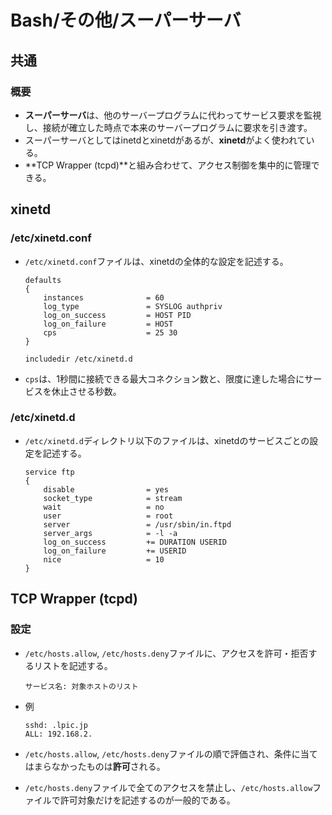 # Bash/その他/スーパーサーバ

## 共通

### 概要

- **スーパーサーバ**は、他のサーバープログラムに代わってサービス要求を監視し、接続が確立した時点で本来のサーバープログラムに要求を引き渡す。
- スーパーサーバとしてはinetdとxinetdがあるが、**xinetd**がよく使われている。
- **TCP Wrapper (tcpd)**と組み合わせて、アクセス制御を集中的に管理できる。

## xinetd

### /etc/xinetd.conf

- `/etc/xinetd.conf`ファイルは、xinetdの全体的な設定を記述する。

  ```text
  defaults
  {
      instances              = 60
      log_type               = SYSLOG authpriv
      log_on_success         = HOST PID
      log_on_failure         = HOST
      cps                    = 25 30
  }
  
  includedir /etc/xinetd.d
  ```

- `cps`は、1秒間に接続できる最大コネクション数と、限度に達した場合にサービスを休止させる秒数。

### /etc/xinetd.d

- `/etc/xinetd.d`ディレクトリ以下のファイルは、xinetdのサービスごとの設定を記述する。

  ```text
  service ftp
  {
      disable                = yes
      socket_type            = stream
      wait                   = no
      user                   = root
      server                 = /usr/sbin/in.ftpd
      server_args            = -l -a
      log_on_success         += DURATION USERID
      log_on_failure         += USERID
      nice                   = 10
  }
  ```

## TCP Wrapper (tcpd)

### 設定

- `/etc/hosts.allow`, `/etc/hosts.deny`ファイルに、アクセスを許可・拒否するリストを記述する。

  ```text
  サービス名: 対象ホストのリスト
  ```

- 例

  ```text
  sshd: .lpic.jp
  ALL: 192.168.2.
  ```

- `/etc/hosts.allow`, `/etc/hosts.deny`ファイルの順で評価され、条件に当てはまらなかったものは**許可**される。

- `/etc/hosts.deny`ファイルで全てのアクセスを禁止し、`/etc/hosts.allow`ファイルで許可対象だけを記述するのが一般的である。
